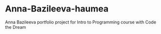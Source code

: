 # Anna-Bazileeva-haumea
Anna Bazileeva portfolio project for Intro to Programming course with Code the Dream
